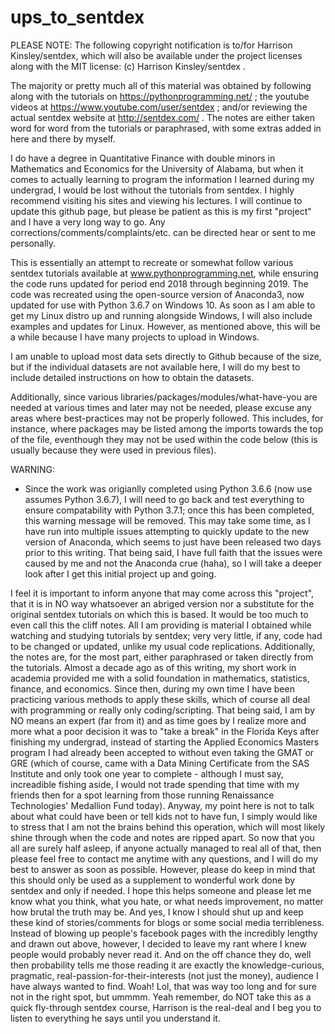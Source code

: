 
# ups_to_sentdex


PLEASE NOTE: 
The following copyright notification is to/for Harrison Kinsley/sentdex, which will also be available under the project licenses along with the MIT license: (c) Harrison Kinsley/sentdex .  

The majority or pretty much all of this material was obtained by following along with the tutorials on https://pythonprogramming.net/ ; the youtube videos at https://www.youtube.com/user/sentdex ; and/or reviewing the actual sentdex website at http://sentdex.com/ .  The notes are either taken word for word from the tutorials or paraphrased, with some extras added in here and there by myself.  

I do have a degree in Quantitative Finance with double minors in Mathematics and Economics for the University of Alabama, but when it comes to actually learning to program the information I learned during my undergrad, I would be lost without the tutorials from sentdex.  I highly recommend visiting his sites and viewing his lectures.  I will continue to update this github page, but please be patient as this is my first "project" and I have a very long way to go.  Any corrections/comments/complaints/etc. can be directed hear or sent to me personally.  

This is essentially an attempt to recreate or somewhat follow various sentdex tutorials available at www.pythonprogramming.net, while ensuring the code runs updated for period end 2018 through beginning 2019.  The code was recreated using the open-source version of Anaconda3, now updated for use with Python 3.6.7 on Windows 10. As soon as I am able to get my Linux distro up and running alongside Windows, I will also include examples and updates for Linux.  However, as mentioned above, this will be a while because I have many projects to upload in Windows. 

I am unable to upload most data sets directly to Github because of the size, but if the individual datasets are not available here, I will do my best to include detailed instructions on how to obtain the datasets.

Additionally, since various libraries/packages/modules/what-have-you are needed at various times and later may not be needed, please excuse any areas where best-practices may not be properly followed.  This includes, for instance, where packages may be listed among the imports towards the top of the file, eventhough they may not be used within the code below (this is usually because they were used in previous files).  


WARNING: 
- Since the work was origianlly completed using Python 3.6.6 (now use assumes Python 3.6.7), I will need to go back and test everything to ensure compatability with Python 3.7.1; once this has been completed, this warning message will be removed.  This may take some time, as I have run into multiple issues attempting to quickly update to the new version of Anaconda, which seems to just have been released two days prior to this writing.  That being said, I have full faith that the issues were caused by me and not the Anaconda crue (haha), so I will take a deeper look after I get this initial project up and going.

I feel it is important to inform anyone that may come across this "project", that it is in NO way whatsoever an abriged version nor a substitute for the original sentdex tutorials on which this is based.  It would be too much to even call this the cliff notes.  All I am providing is material I obtained while watching and studying tutorials by sentdex; very very little, if any, code had to be changed or updated, unlike my usual code replications.  Additionally, the notes are, for the most part, either paraphrased or taken directly from the tutorials.  Almost a decade ago as of this writing, my short work in academia provided me with a solid foundation in mathematics, statistics, finance, and economics.  Since then, during my own time I have been practicing various methods to apply these skills, which of course all deal with programming or really only coding/scripting.  That being said, I am by NO means an expert (far from it) and as time goes by I realize more and more what a poor decision it was to "take a break" in the Florida Keys after finishing my undergrad, instead of starting the Applied Economics Masters program I had already been accepted to without even taking the GMAT or GRE (which of course, came with a Data Mining Certificate from the SAS Institute and only took one year to complete - although I must say, increadible fishing aside, I would not trade spending that time with my friends then for a spot learning from those running Renaissance Technologies' Medallion Fund today).  Anyway, my point here is not to talk about what could have been or tell kids not to have fun, I simply would like to stress that I am not the brains behind this operation, which will most likely shine through when the code and notes are ripped apart.  So now that you all are surely half asleep, if anyone actually managed to real all of that, then please feel free to contact me anytime with any questions, and I will do my best to answer as soon as possible.  However, please do keep in mind that this should only be used as a supplement to wonderful work done by sentdex and only if needed.  I hope this helps someone and please let me know what you think, what you hate, or what needs improvement, no matter how brutal the truth may be.  And yes, I know I should shut up and keep these kind of stories/comments for blogs or some social media terribleness.  Instead of blowing up people's facebook pages with the incredibly lengthy and drawn out above, however, I decided to leave my rant where I knew people would probably never read it.  And on the off chance they do, well then probability tells me those reading it are exactly the knowledge-curious, pragmatic, real-passion-for-their-interests (not just the money), audience I have always wanted to find.  Woah! Lol, that was way too long and for sure not in the right spot, but ummmm. Yeah remember, do NOT take this as a quick fly-through sentdex course, Harrison is the real-deal and I beg you to listen to everything he says until you understand it. 



